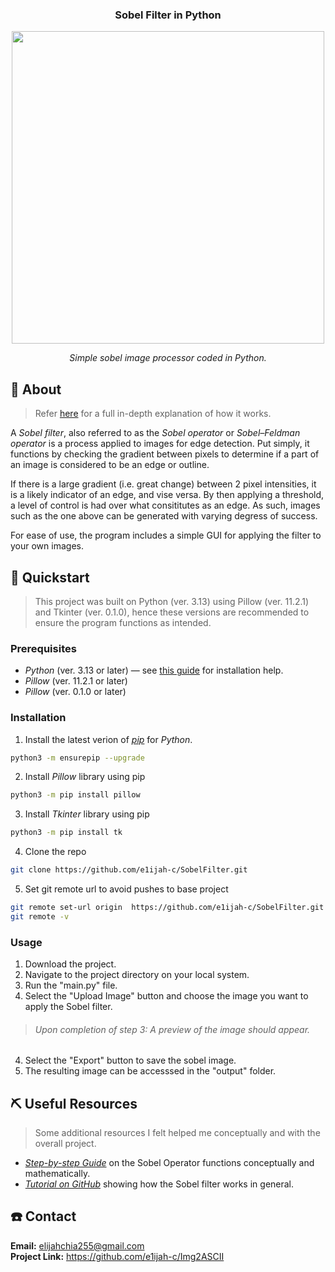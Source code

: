 <h3 align="center">
    Sobel Filter in Python
</h3>

<p align="center">
  <img width="500" src="https://github.com/user-attachments/assets/e5855178-6c21-465e-a39b-fa496f02eb3b"
</p>

<p align="center">
  <i>
    Simple sobel image processor coded in Python.
  </i>
</p>


## 📖 About
> Refer [here](https://en.wikipedia.org/wiki/Sobel_operator) for a full in-depth explanation of how it works.

A _Sobel filter_, also referred to as the _Sobel operator_ or _Sobel–Feldman operator_ is a process applied to images for edge detection. Put simply, it functions by checking the gradient between pixels to determine if a part of an image is considered to be an edge or outline. 

If there is a large gradient (i.e. great change) between 2 pixel intensities, it is a likely indicator of an edge, and vise versa. By then applying a threshold, a level of control is had over what consititutes as an edge. As such, images such as the one above can be generated with varying degress of success.

For ease of use, the program includes a simple GUI for applying the filter to your own images.

## 🚀 Quickstart 

> This project was built on Python (ver. 3.13) using Pillow (ver. 11.2.1) and Tkinter (ver. 0.1.0), hence these versions are recommended to ensure the program functions as intended.

### Prerequisites
- _Python_ (ver. 3.13 or later) — see [this guide](https://wiki.python.org/moin/BeginnersGuide/Download) for installation help.
- _Pillow_ (ver. 11.2.1 or later)
- _Pillow_ (ver. 0.1.0 or later) 

### Installation
1. Install the latest verion of [_pip_](https://pip.pypa.io/en/stable/) for _Python_.
```bash
python3 -m ensurepip --upgrade
```

2. Install _Pillow_ library using pip
```bash
python3 -m pip install pillow
```

3. Install _Tkinter_ library using pip
```bash
python3 -m pip install tk
```

4. Clone the repo
```bash
git clone https://github.com/e1ijah-c/SobelFilter.git
```

5. Set git remote url to avoid pushes to base project
```bash
git remote set-url origin  https://github.com/e1ijah-c/SobelFilter.git
git remote -v
```

### Usage
1. Download the project. 
2. Navigate to the project directory on your local system.
3. Run the "main.py" file.
4. Select the "Upload Image" button and choose the image you want to apply the Sobel filter.
> ###### Upon completion of step 3: A preview of the image should appear. 
4. Select the "Export" button to save the sobel image.
5. The resulting image can be accesssed in the "output" folder.

## ⛏️ Useful Resources
> Some additional resources I felt helped me conceptually and with the overall project.

- [_Step-by-step Guide_](https://automaticaddison.com/how-the-sobel-operator-works/) on the Sobel Operator functions conceptually and mathematically.
- [_Tutorial on GitHub_](https://cse442-17f.github.io/Sobel-Laplacian-and-Canny-Edge-Detection-Algorithms/) showing how the Sobel filter works in general.

## ☎️ Contact

**Email:** elijahchia255@gmail.com\
**Project Link:** https://github.com/e1ijah-c/Img2ASCII

